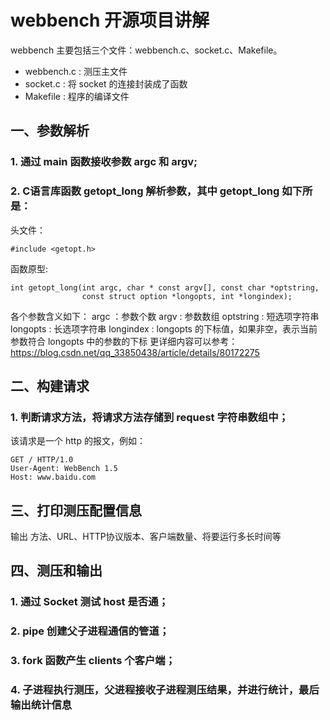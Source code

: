 # webbench 开源项目讲解

webbench 主要包括三个文件：webbench.c、socket.c、Makefile。
* webbench.c : 测压主文件
* socket.c : 将 socket 的连接封装成了函数
* Makefile : 程序的编译文件


## 一、参数解析
### 1. 通过 main 函数接收参数 argc 和 argv;
### 2. C语言库函数 getopt_long 解析参数，其中 getopt_long 如下所是：

头文件：
```
#include <getopt.h>
```
函数原型:
```
int getopt_long(int argc, char * const argv[], const char *optstring,
                const struct option *longopts, int *longindex);
```
各个参数含义如下：
argc ：参数个数
argv : 参数数组
optstring : 短选项字符串
longopts : 长选项字符串
longindex : longopts 的下标值，如果非空，表示当前参数符合 longopts 中的参数的下标
更详细内容可以参考：https://blog.csdn.net/qq_33850438/article/details/80172275

## 二、构建请求
### 1. 判断请求方法，将请求方法存储到 request 字符串数组中；
该请求是一个 http 的报文，例如：
```
GET / HTTP/1.0
User-Agent: WebBench 1.5
Host: www.baidu.com
```

## 三、打印测压配置信息

输出 方法、URL、HTTP协议版本、客户端数量、将要运行多长时间等


## 四、测压和输出

### 1. 通过 Socket 测试 host 是否通；
### 2. pipe 创建父子进程通信的管道；
### 3. fork 函数产生 clients 个客户端；
### 4. 子进程执行测压，父进程接收子进程测压结果，并进行统计，最后输出统计信息




